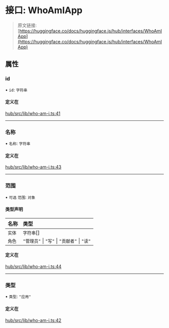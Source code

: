 # 接口: WhoAmIApp

> 原文链接: [https://huggingface.co/docs/huggingface.js/hub/interfaces/WhoAmIApp](https://huggingface.co/docs/huggingface.js/hub/interfaces/WhoAmIApp)

## 属性

### id

• `id`: `字符串`

#### 定义在

[hub/src/lib/who-am-i.ts:41](https://github.com/huggingface/huggingface.js/blob/main/packages/hub/src/lib/who-am-i.ts#L41)

* * *

### 名称

• `名称`: `字符串`

#### 定义在

[hub/src/lib/who-am-i.ts:43](https://github.com/huggingface/huggingface.js/blob/main/packages/hub/src/lib/who-am-i.ts#L43)

* * *

### 范围

• `可选` `范围`: `对象`

#### 类型声明

| 名称 | 类型 |
| :-- | :-- |
| `实体` | `字符串`[] |
| `角色` | `"管理员"` &#124; `"写"` &#124; `"贡献者"` &#124; `"读"` |

#### 定义在

[hub/src/lib/who-am-i.ts:44](https://github.com/huggingface/huggingface.js/blob/main/packages/hub/src/lib/who-am-i.ts#L44)

* * *

### 类型

• `类型`: `"应用"`

#### 定义在

[hub/src/lib/who-am-i.ts:42](https://github.com/huggingface/huggingface.js/blob/main/packages/hub/src/lib/who-am-i.ts#L42)
